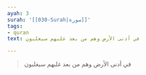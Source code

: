 ```yaml
---
ayah: 3
surah: '[[030-Surah|سورة]]'
tags:
- quran
text: في أدنى الأرض وهم من بعد غلبهم سيغلبون

---
```

> في أدنى الأرض وهم من بعد غلبهم سيغلبون
